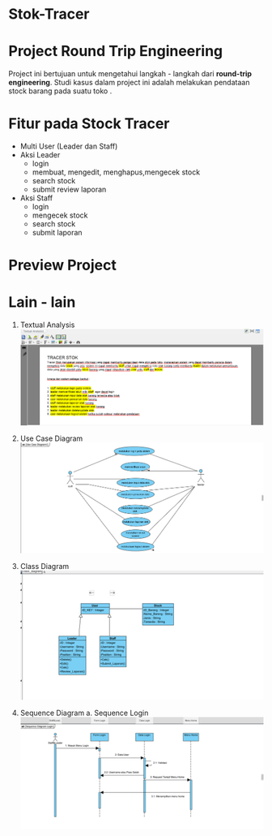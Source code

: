 # Stok-Tracer
# Project Round Trip Engineering
Project ini bertujuan untuk mengetahui langkah - langkah dari **round-trip engineering**. Studi kasus dalam project ini adalah melakukan pendataan stock barang pada suatu toko .
# Fitur pada Stock Tracer
+ Multi User (Leader dan Staff)
+ Aksi Leader
  - login
  - membuat, mengedit, menghapus,mengecek stock
  - search stock
  - submit review laporan 
+ Aksi Staff
  - login
  - mengecek stock
  - search stock
  - submit laporan

# Preview Project

# Lain - lain
1. Textual Analysis
![Gambar Textual Analysis](https://github.com/alhailrose/Stok-Tracer/blob/master/Textual%20Analysis.png "Textual Analysis")
   
2. Use Case Diagram
![Gambar Textual Analysis](https://github.com/alhailrose/Stok-Tracer/blob/master/Use%20Case%20Diagram.png "Use Case")
   
3. Class Diagram
![Gambar Textual Analysis](https://github.com/alhailrose/Stok-Tracer/blob/master/Class%20Diagram.png "Class Diagram")
   
4. Sequence Diagram
   a. Sequence Login
![Gambar Textual Analysis](https://github.com/alhailrose/Stok-Tracer/blob/master/Sequence%20Login.png "Sequence Login")
   
